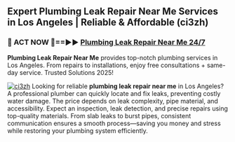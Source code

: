 ## Expert Plumbing Leak Repair Near Me Services in Los Angeles | Reliable & Affordable (ci3zh)  

<h3>🚿 ACT NOW 🌟==►► <a href="https://tinyurl.com/2ne6vx2x" rel="nofollow">Plumbing Leak Repair Near Me 24/7</a></h3>

**Plumbing Leak Repair Near Me** provides top-notch plumbing services in Los Angeles. From repairs to installations, enjoy free consultations + same-day service. Trusted Solutions 2025!

[![ci3zh](https://i.imgur.com/4PFF4AK.jpeg)](https://tinyurl.com/2ne6vx2x)
Looking for reliable **plumbing leak repair near me** in Los Angeles? A professional plumber can quickly locate and fix leaks, preventing costly water damage. The price depends on leak complexity, pipe material, and accessibility. Expect an inspection, leak detection, and precise repairs using top-quality materials. From slab leaks to burst pipes, consistent communication ensures a smooth process—saving you money and stress while restoring your plumbing system efficiently.